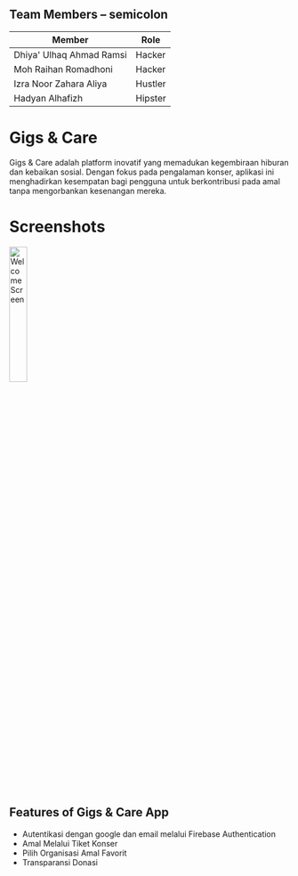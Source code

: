 ## Team Members – semicolon
| Member    | Role    |
|------------|------------|
| Dhiya' Ulhaq Ahmad Ramsi   | Hacker      | 
| Moh Raihan Romadhoni    | Hacker     |
| Izra Noor Zahara Aliya    | Hustler     |
| Hadyan Alhafizh    | Hipster    |

# Gigs & Care
Gigs & Care adalah platform inovatif yang memadukan kegembiraan hiburan dan kebaikan sosial. Dengan fokus pada pengalaman konser, aplikasi ini menghadirkan kesempatan bagi pengguna untuk berkontribusi pada amal tanpa mengorbankan kesenangan mereka.

# Screenshots
<img src="https://i.imgur.com/ZOlt8Rd.jpeg" width="25%" height="25%" alt="Welcome Screen"/>

## Features of Gigs & Care App
- Autentikasi dengan google dan email melalui Firebase Authentication
- Amal Melalui Tiket Konser
- Pilih Organisasi Amal Favorit
- Transparansi Donasi
